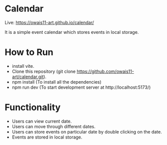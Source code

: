 # Calendar

Live: https://owais11-art.github.io/calendar/

It is a simple event calendar which stores events in local storage.

# How to Run

- install vite.
- Clone this repository (git clone https://github.com/owais11-art/calendar.git).
- npm install (To install all the dependencies)
- npm run dev (To start development server at http://localhost:5173/)

# Functionality

- Users can view current date.
- Users can move through different dates.
- Users can store events on particular date by double clicking on the date.
- Events are stored in local storage.
